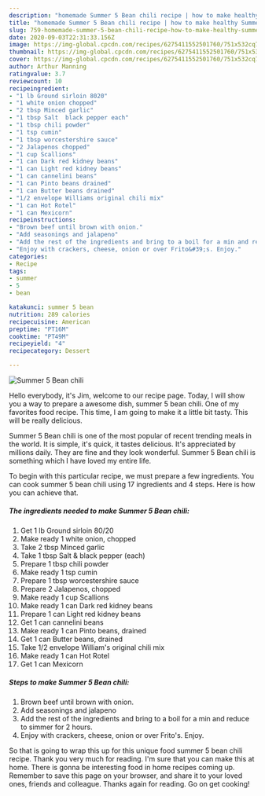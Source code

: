 ```yaml
---
description: "homemade Summer 5 Bean chili recipe | how to make healthy Summer 5 Bean chili"
title: "homemade Summer 5 Bean chili recipe | how to make healthy Summer 5 Bean chili"
slug: 759-homemade-summer-5-bean-chili-recipe-how-to-make-healthy-summer-5-bean-chili
date: 2020-09-03T22:31:33.156Z
image: https://img-global.cpcdn.com/recipes/6275411552501760/751x532cq70/summer-5-bean-chili-recipe-main-photo.jpg
thumbnail: https://img-global.cpcdn.com/recipes/6275411552501760/751x532cq70/summer-5-bean-chili-recipe-main-photo.jpg
cover: https://img-global.cpcdn.com/recipes/6275411552501760/751x532cq70/summer-5-bean-chili-recipe-main-photo.jpg
author: Arthur Manning
ratingvalue: 3.7
reviewcount: 10
recipeingredient:
- "1 lb Ground sirloin 8020"
- "1 white onion chopped"
- "2 tbsp Minced garlic"
- "1 tbsp Salt  black pepper each"
- "1 tbsp chili powder"
- "1 tsp cumin"
- "1 tbsp worcestershire sauce"
- "2 Jalapenos chopped"
- "1 cup Scallions"
- "1 can Dark red kidney beans"
- "1 can Light red kidney beans"
- "1 can cannelini beans"
- "1 can Pinto beans drained"
- "1 can Butter beans drained"
- "1/2 envelope Williams original chili mix"
- "1 can Hot Rotel"
- "1 can Mexicorn"
recipeinstructions:
- "Brown beef until brown with onion."
- "Add seasonings and jalapeno"
- "Add the rest of the ingredients and bring to a boil for a min and reduce to simmer for 2 hours."
- "Enjoy with crackers, cheese, onion or over Frito&#39;s. Enjoy."
categories:
- Recipe
tags:
- summer
- 5
- bean

katakunci: summer 5 bean 
nutrition: 289 calories
recipecuisine: American
preptime: "PT16M"
cooktime: "PT49M"
recipeyield: "4"
recipecategory: Dessert

---
```



![Summer 5 Bean chili](https://img-global.cpcdn.com/recipes/6275411552501760/751x532cq70/summer-5-bean-chili-recipe-main-photo.jpg)

Hello everybody, it's Jim, welcome to our recipe page. Today, I will show you a way to prepare a awesome dish, summer 5 bean chili. One of my favorites food recipe. This time, I am going to make it a little bit tasty. This will be really delicious.

Summer 5 Bean chili is one of the most popular of recent trending meals in the world. It is simple, it's quick, it tastes delicious. It's appreciated by millions daily. They are fine and they look wonderful. Summer 5 Bean chili is something which I have loved my entire life.




To begin with this particular recipe, we must prepare a few ingredients. You can cook summer 5 bean chili using 17 ingredients and 4 steps. Here is how you can achieve that.

<!--inarticleads1-->

##### The ingredients needed to make Summer 5 Bean chili:

1. Get 1 lb Ground sirloin 80/20
1. Make ready 1 white onion, chopped
1. Take 2 tbsp Minced garlic
1. Take 1 tbsp Salt &amp; black pepper (each)
1. Prepare 1 tbsp chili powder
1. Make ready 1 tsp cumin
1. Prepare 1 tbsp worcestershire sauce
1. Prepare 2 Jalapenos, chopped
1. Make ready 1 cup Scallions
1. Make ready 1 can Dark red kidney beans
1. Prepare 1 can Light red kidney beans
1. Get 1 can cannelini beans
1. Make ready 1 can Pinto beans, drained
1. Get 1 can Butter beans, drained
1. Take 1/2 envelope William&#39;s original chili mix
1. Make ready 1 can Hot Rotel
1. Get 1 can Mexicorn




<!--inarticleads2-->

##### Steps to make Summer 5 Bean chili:

1. Brown beef until brown with onion.
1. Add seasonings and jalapeno
1. Add the rest of the ingredients and bring to a boil for a min and reduce to simmer for 2 hours.
1. Enjoy with crackers, cheese, onion or over Frito&#39;s. Enjoy.




So that is going to wrap this up for this unique food summer 5 bean chili recipe. Thank you very much for reading. I'm sure that you can make this at home. There is gonna be interesting food in home recipes coming up. Remember to save this page on your browser, and share it to your loved ones, friends and colleague. Thanks again for reading. Go on get cooking!
